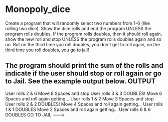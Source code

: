 # Monopoly_dice
Create a program that will randomly select two numbers from 1-6 (like rolling two dice). Show the dice rolls and end the program UNLESS the program rolls doubles. If the program rolls doubles, then it should roll again, show the new roll and stop UNLESS the program rolls doubles again and so on. But on the third time you roll doubles, you don't get to roll again, on the third time you roll doubles, you go to jail!

The program should print the sum of the rolls and indicate if the user should stop or roll again or go to Jail. See the example output below.
OUTPUT
------
User rolls  2  &  6
Move 8 Spaces and stop
User rolls  3  &  3
DOUBLES!
Move 6 Spaces and roll again getting...
User rolls 1 & 2
Move 3 Spaces and stop
User rolls  2  &  2
DOUBLES!
Move 4 Spaces and roll again getting...
User rolls 1 & 1
DOUBLES
Move 2 Spaces and roll again getting...
User rolls 6 & 6
DOUBLES
GO TO JAIL --->
